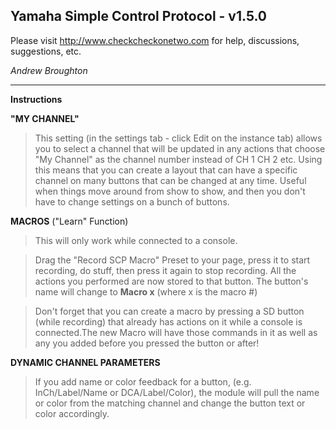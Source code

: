 ## Yamaha Simple Control Protocol - v1.5.0

Please visit http://www.checkcheckonetwo.com for help, discussions, suggestions, etc.

*Andrew Broughton*

---

**Instructions**

**"MY CHANNEL"**

>This setting (in the settings tab - click Edit on the instance tab) allows you to select a channel that will be updated in any actions that choose "My Channel" as the channel number instead of CH 1 CH 2 etc. Using this means that you can create a layout that can have a specific channel on many buttons that can be changed at any time. Useful when things move around from show to show, and then you don't have to change settings on a bunch of buttons.

**MACROS** ("Learn" Function)

>This will only work while connected to a console.

>Drag the "Record SCP Macro" Preset to your page, press it to start recording, do stuff, then press it again to stop recording. All the actions you performed are now stored to that button. The button's name will change to **Macro x** (where x is the macro #)

>Don't forget that you can create a macro by pressing a SD button (while recording) that already has actions on it while a console is connected.The new Macro will have those commands in it as well as any you added before you pressed the button or after!

**DYNAMIC CHANNEL PARAMETERS**

>If you add name or color feedback for a button, (e.g. InCh/Label/Name or DCA/Label/Color), the module will pull the name or color from the matching channel and change the button text or color accordingly.